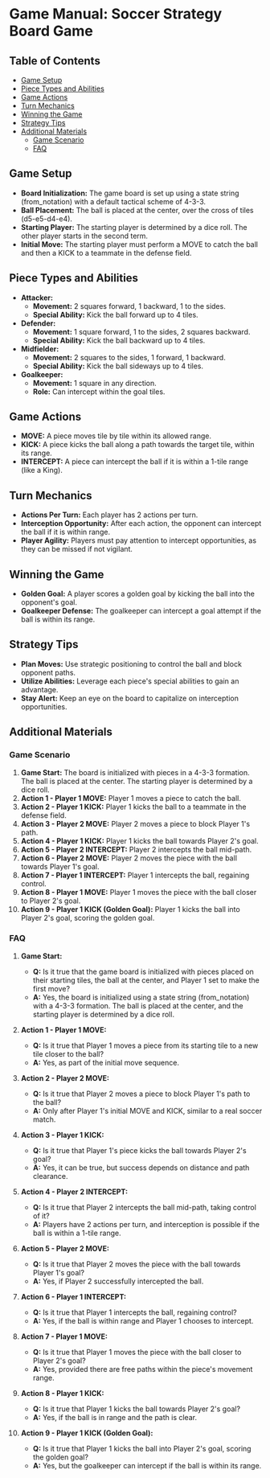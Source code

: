 # Game Manual: Soccer Strategy Board Game

## Table of Contents
- [Game Setup](#game-setup)
- [Piece Types and Abilities](#piece-types-and-abilities)
- [Game Actions](#game-actions)
- [Turn Mechanics](#turn-mechanics)
- [Winning the Game](#winning-the-game)
- [Strategy Tips](#strategy-tips)
- [Additional Materials](#additional-materials)
  - [Game Scenario](#game-scenario)
  - [FAQ](#faq)

## Game Setup
- **Board Initialization:** The game board is set up using a state string (from_notation) with a default tactical scheme of 4-3-3.
- **Ball Placement:** The ball is placed at the center, over the cross of tiles (d5-e5-d4-e4).
- **Starting Player:** The starting player is determined by a dice roll. The other player starts in the second term.
- **Initial Move:** The starting player must perform a MOVE to catch the ball and then a KICK to a teammate in the defense field.

## Piece Types and Abilities
- **Attacker:**
  - **Movement:** 2 squares forward, 1 backward, 1 to the sides.
  - **Special Ability:** Kick the ball forward up to 4 tiles.
- **Defender:**
  - **Movement:** 1 square forward, 1 to the sides, 2 squares backward.
  - **Special Ability:** Kick the ball backward up to 4 tiles.
- **Midfielder:**
  - **Movement:** 2 squares to the sides, 1 forward, 1 backward.
  - **Special Ability:** Kick the ball sideways up to 4 tiles.
- **Goalkeeper:**
  - **Movement:** 1 square in any direction.
  - **Role:** Can intercept within the goal tiles.

## Game Actions
- **MOVE:** A piece moves tile by tile within its allowed range.
- **KICK:** A piece kicks the ball along a path towards the target tile, within its range.
- **INTERCEPT:** A piece can intercept the ball if it is within a 1-tile range (like a King).

## Turn Mechanics
- **Actions Per Turn:** Each player has 2 actions per turn.
- **Interception Opportunity:** After each action, the opponent can intercept the ball if it is within range.
- **Player Agility:** Players must pay attention to intercept opportunities, as they can be missed if not vigilant.

## Winning the Game
- **Golden Goal:** A player scores a golden goal by kicking the ball into the opponent's goal.
- **Goalkeeper Defense:** The goalkeeper can intercept a goal attempt if the ball is within its range.

## Strategy Tips
- **Plan Moves:** Use strategic positioning to control the ball and block opponent paths.
- **Utilize Abilities:** Leverage each piece's special abilities to gain an advantage.
- **Stay Alert:** Keep an eye on the board to capitalize on interception opportunities.

## Additional Materials

### Game Scenario
1. **Game Start:** The board is initialized with pieces in a 4-3-3 formation. The ball is placed at the center. The starting player is determined by a dice roll.
2. **Action 1 - Player 1 MOVE:** Player 1 moves a piece to catch the ball.
3. **Action 2 - Player 1 KICK:** Player 1 kicks the ball to a teammate in the defense field.
4. **Action 3 - Player 2 MOVE:** Player 2 moves a piece to block Player 1's path.
5. **Action 4 - Player 1 KICK:** Player 1 kicks the ball towards Player 2's goal.
6. **Action 5 - Player 2 INTERCEPT:** Player 2 intercepts the ball mid-path.
7. **Action 6 - Player 2 MOVE:** Player 2 moves the piece with the ball towards Player 1's goal.
8. **Action 7 - Player 1 INTERCEPT:** Player 1 intercepts the ball, regaining control.
9. **Action 8 - Player 1 MOVE:** Player 1 moves the piece with the ball closer to Player 2's goal.
10. **Action 9 - Player 1 KICK (Golden Goal):** Player 1 kicks the ball into Player 2's goal, scoring the golden goal.

### FAQ
1. **Game Start:**
   - **Q:** Is it true that the game board is initialized with pieces placed on their starting tiles, the ball at the center, and Player 1 set to make the first move?
   - **A:** Yes, the board is initialized using a state string (from_notation) with a 4-3-3 formation. The ball is placed at the center, and the starting player is determined by a dice roll.

2. **Action 1 - Player 1 MOVE:**
   - **Q:** Is it true that Player 1 moves a piece from its starting tile to a new tile closer to the ball?
   - **A:** Yes, as part of the initial move sequence.

3. **Action 2 - Player 2 MOVE:**
   - **Q:** Is it true that Player 2 moves a piece to block Player 1's path to the ball?
   - **A:** Only after Player 1's initial MOVE and KICK, similar to a real soccer match.

4. **Action 3 - Player 1 KICK:**
   - **Q:** Is it true that Player 1's piece kicks the ball towards Player 2's goal?
   - **A:** Yes, it can be true, but success depends on distance and path clearance.

5. **Action 4 - Player 2 INTERCEPT:**
   - **Q:** Is it true that Player 2 intercepts the ball mid-path, taking control of it?
   - **A:** Players have 2 actions per turn, and interception is possible if the ball is within a 1-tile range.

6. **Action 5 - Player 2 MOVE:**
   - **Q:** Is it true that Player 2 moves the piece with the ball towards Player 1's goal?
   - **A:** Yes, if Player 2 successfully intercepted the ball.

7. **Action 6 - Player 1 INTERCEPT:**
   - **Q:** Is it true that Player 1 intercepts the ball, regaining control?
   - **A:** Yes, if the ball is within range and Player 1 chooses to intercept.

8. **Action 7 - Player 1 MOVE:**
   - **Q:** Is it true that Player 1 moves the piece with the ball closer to Player 2's goal?
   - **A:** Yes, provided there are free paths within the piece's movement range.

9. **Action 8 - Player 1 KICK:**
   - **Q:** Is it true that Player 1 kicks the ball towards Player 2's goal?
   - **A:** Yes, if the ball is in range and the path is clear.

10. **Action 9 - Player 1 KICK (Golden Goal):**
    - **Q:** Is it true that Player 1 kicks the ball into Player 2's goal, scoring the golden goal?
    - **A:** Yes, but the goalkeeper can intercept if the ball is within its range.
